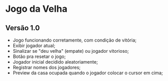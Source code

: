 # Jogo da Velha

## Versão 1.0
- Jogo funcionando corretamente, com condição de vitória;
- Exibir jogador atual;
- Sinalizar se "deu velha" (empate) ou jogador vitorioso;
- Botão pra resetar o jogo;
- Jogador inicial decidido aleatoriamente;
- Registrar nomes dos jogadores;
- Preview da casa ocupada quando o jogador colocar o cursor em cima;